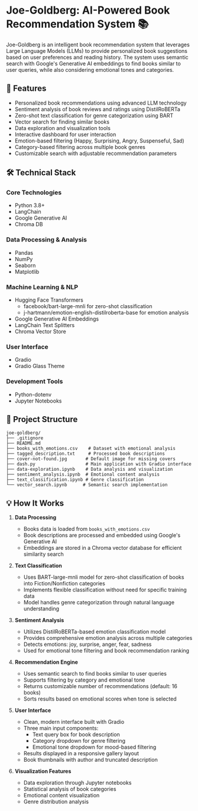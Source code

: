 # Joe-Goldberg: AI-Powered Book Recommendation System 📚

Joe-Goldberg is an intelligent book recommendation system that leverages Large Language Models (LLMs) to provide personalized book suggestions based on user preferences and reading history. The system uses semantic search with Google's Generative AI embeddings to find books similar to user queries, while also considering emotional tones and categories.

## 🚀 Features

- Personalized book recommendations using advanced LLM technology
- Sentiment analysis of book reviews and ratings using DistilRoBERTa
- Zero-shot text classification for genre categorization using BART
- Vector search for finding similar books
- Data exploration and visualization tools
- Interactive dashboard for user interaction
- Emotion-based filtering (Happy, Surprising, Angry, Suspenseful, Sad)
- Category-based filtering across multiple book genres
- Customizable search with adjustable recommendation parameters

## 🛠️ Technical Stack

### Core Technologies
- Python 3.8+
- LangChain
- Google Generative AI
- Chroma DB

### Data Processing & Analysis
- Pandas
- NumPy
- Seaborn
- Matplotlib

### Machine Learning & NLP
- Hugging Face Transformers
  - facebook/bart-large-mnli for zero-shot classification
  - j-hartmann/emotion-english-distilroberta-base for emotion analysis
- Google Generative AI Embeddings
- LangChain Text Splitters
- Chroma Vector Store

### User Interface
- Gradio
- Gradio Glass Theme

### Development Tools
- Python-dotenv
- Jupyter Notebooks

## 📁 Project Structure

```
joe-goldberg/
├── .gitignore
├── README.md
├── books_with_emotions.csv    # Dataset with emotional analysis
├── tagged_description.txt     # Processed book descriptions
├── cover-not-found.jpg       # Default image for missing covers
├── dash.py                   # Main application with Gradio interface
├── data-exploration.ipynb    # Data analysis and visualization
├── sentiment_analysis.ipynb  # Emotional content analysis
├── text_classification.ipynb # Genre classification
└── vector_search.ipynb      # Semantic search implementation
```

## 💡 How It Works

1. **Data Processing**
   - Books data is loaded from `books_with_emotions.csv`
   - Book descriptions are processed and embedded using Google's Generative AI
   - Embeddings are stored in a Chroma vector database for efficient similarity search

2. **Text Classification**
   - Uses BART-large-mnli model for zero-shot classification of books into Fiction/Nonfiction categories
   - Implements flexible classification without need for specific training data
   - Model handles genre categorization through natural language understanding

3. **Sentiment Analysis**
   - Utilizes DistilRoBERTa-based emotion classification model
   - Provides comprehensive emotion analysis across multiple categories
   - Detects emotions: joy, surprise, anger, fear, sadness
   - Used for emotional tone filtering and book recommendation ranking

4. **Recommendation Engine**
   - Uses semantic search to find books similar to user queries
   - Supports filtering by category and emotional tone
   - Returns customizable number of recommendations (default: 16 books)
   - Sorts results based on emotional scores when tone is selected

5. **User Interface**
   - Clean, modern interface built with Gradio
   - Three main input components:
     - Text query box for book description
     - Category dropdown for genre filtering
     - Emotional tone dropdown for mood-based filtering
   - Results displayed in a responsive gallery layout
   - Book thumbnails with author and truncated description

6. **Visualization Features**
   - Data exploration through Jupyter notebooks
   - Statistical analysis of book categories
   - Emotional content visualization
   - Genre distribution analysis
